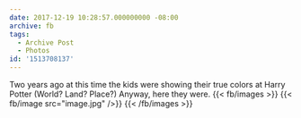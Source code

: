 ```yaml
---
date: 2017-12-19 10:28:57.000000000 -08:00
archive: fb
tags: 
  - Archive Post
  - Photos
id: '1513708137'
---
```


Two years ago at this time the kids were showing their true colors at Harry Potter (World? Land? Place?) Anyway, here they were.
{{< fb/images >}}
{{< fb/image src="image.jpg" />}}
{{< /fb/images >}}

